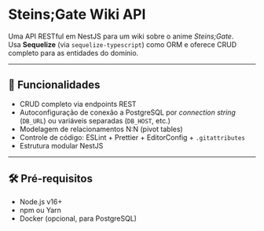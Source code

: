 # Steins;Gate Wiki API

Uma API RESTful em NestJS para um wiki sobre o anime _Steins;Gate_.  
Usa **Sequelize** (via `sequelize-typescript`) como ORM e oferece CRUD completo para as entidades do domínio.

---

## 🚀 Funcionalidades

- CRUD completo via endpoints REST  
- Autoconfiguração de conexão a PostgreSQL por _connection string_ (`DB_URL`) ou variáveis separadas (`DB_HOST`, etc.)  
- Modelagem de relacionamentos N:N (pivot tables)  
- Controle de código: ESLint + Prettier + EditorConfig + `.gitattributes`  
- Estrutura modular NestJS

---

## 🛠️ Pré-requisitos

- Node.js v16+  
- npm ou Yarn  
- Docker (opcional, para PostgreSQL)    
